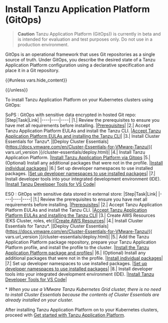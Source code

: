 # Install Tanzu Application Platform (GitOps)

>**Caution** Tanzu Application Platform (GitOps)) is currently in beta and is intended for evaluation and test purposes only. Do not use in a production environment.

GitOps is an operational framework that uses Git repositories as a single source of truth. Under GitOps, you describe the desired state of a Tanzu Application Platform configuration using a declarative specification and place it in a Git repository.

{{#unless vars.hide_content}}
<!-- TODO: this release is ready for production use in a specific set of conditions, review these conditions to see if your situation qualifies
  - general GitOps benefits/wants
  - if you want a simple instance and can store sensitive data encrypted ni your git repo ==> #SOPS
  - if you need to store secrest in external store blah blah... => #ESO

-->
{{/unless}}

To install Tanzu Application Platform on your Kubernetes clusters using GitOps:


SoPS
: GitOps with sensitive data encrypted in hosted Git repo:
    |Step|Task|Link|
    |----|----|----|
    |1.| Review the prerequisites to ensure you have met all requirements before installing. |[Prerequisites](../prerequisites.hbs.md)|
    |2.| Accept Tanzu Application Platform EULAs and install the Tanzu CLI. |[Accept Tanzu Application Platform EULAs and installing the Tanzu CLI](../install-tanzu-cli.hbs.md)|
    |3.| Install Cluster Essentials for Tanzu*. |[Deploy Cluster Essentials](https://docs.vmware.com/en/Cluster-Essentials-for-VMware-Tanzu/{{ vars.url_version }}/cluster-essentials/deploy.html)|
    |4.| Install Tanzu Application Platform. |[Install Tanzu Application Platform via Gitops](sops.hbs.md)
    |5.| (Optional) Install any additional packages that were not in the profile. |[Install individual packages](components.hbs.md)|
    |6.| Set up developer namespaces to use installed packages. |[Set up developer namespaces to use installed packages](set-up-namespaces.hbs.md)|
    |7.| Install developer tools into your integrated development environment (IDE). |[Install Tanzu Developer Tools for VS Code](vscode-install.hbs.md)|

ESO
: GitOps with sensitive data stored in external store:
    <!-- ... "Supported on AWS Secrets Manager" ... -->
    |Step|Task|Link|
    |----|----|----|
    |1.| Review the prerequisites to ensure you have met all requirements before installing. |[Prerequisites](../prerequisites.hbs.md)|
    |2.| Accept Tanzu Application Platform EULAs and install the Tanzu CLI. |[Accept Tanzu Application Platform EULAs and installing the Tanzu CLI](../install-tanzu-cli.hbs.md)|
    |3.| Create AWS Resources (EKS Cluster, roles, etc)|[Create AWS Resources](../aws-resources.hbs.md)|
    |4.| Install Cluster Essentials for Tanzu*. |[Deploy Cluster Essentials](https://docs.vmware.com/en/Cluster-Essentials-for-VMware-Tanzu/{{ vars.url_version }}/cluster-essentials/deploy.html)|
    |5.| Add the Tanzu Application Platform package repository, prepare your Tanzu Application Platform profile, and install the profile to the cluster. |[Install the Tanzu Application Platform package and profiles](eso.hbs.md)|
    |6.| (Optional) Install any additional packages that were not in the profile. |[Install individual packages](components.hbs.md)|
    |7.| Set up developer namespaces to use installed packages. |[Set up developer namespaces to use installed packages](set-up-namespaces.hbs.md)|
    |8.| Install developer tools into your integrated development environment (IDE). |[Install Tanzu Developer Tools for VS Code](vscode-install.hbs.md)|

\* _When you use a VMware Tanzu Kubernetes Grid cluster, there is no need to install Cluster Essentials because the contents of Cluster Essentials are already installed on your cluster._

After installing Tanzu Application Platform on to your Kubernetes clusters, proceed with [Get started with Tanzu Application Platform](../getting-started.html).
